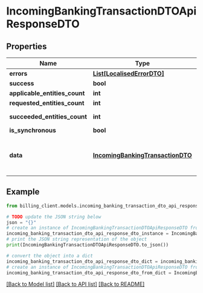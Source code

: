 # IncomingBankingTransactionDTOApiResponseDTO


## Properties

Name | Type | Description | Notes
------------ | ------------- | ------------- | -------------
**errors** | [**List[LocalisedErrorDTO]**](LocalisedErrorDTO.md) |  | [optional] 
**success** | **bool** |  | [optional] 
**applicable_entities_count** | **int** |  | [optional] 
**requested_entities_count** | **int** |  | [optional] 
**succeeded_entities_count** | **int** |  | [optional] [readonly] 
**is_synchronous** | **bool** |  | [optional] 
**data** | [**IncomingBankingTransactionDTO**](IncomingBankingTransactionDTO.md) | The updated entity in case of modifications or creation | [optional] 

## Example

```python
from billing_client.models.incoming_banking_transaction_dto_api_response_dto import IncomingBankingTransactionDTOApiResponseDTO

# TODO update the JSON string below
json = "{}"
# create an instance of IncomingBankingTransactionDTOApiResponseDTO from a JSON string
incoming_banking_transaction_dto_api_response_dto_instance = IncomingBankingTransactionDTOApiResponseDTO.from_json(json)
# print the JSON string representation of the object
print(IncomingBankingTransactionDTOApiResponseDTO.to_json())

# convert the object into a dict
incoming_banking_transaction_dto_api_response_dto_dict = incoming_banking_transaction_dto_api_response_dto_instance.to_dict()
# create an instance of IncomingBankingTransactionDTOApiResponseDTO from a dict
incoming_banking_transaction_dto_api_response_dto_from_dict = IncomingBankingTransactionDTOApiResponseDTO.from_dict(incoming_banking_transaction_dto_api_response_dto_dict)
```
[[Back to Model list]](../README.md#documentation-for-models) [[Back to API list]](../README.md#documentation-for-api-endpoints) [[Back to README]](../README.md)


